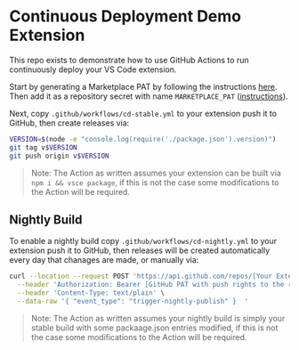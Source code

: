 # Continuous Deployment Demo Extension

This repo exists to demonstrate how to use GitHub Actions to run continuously deploy your VS Code extension.

Start by generating a Marketplace PAT by following the instructions [here](https://code.visualstudio.com/api/working-with-extensions/publishing-extension#get-a-personal-access-token). Then add it as a repository secret with name `MARKETPLACE_PAT` ([instructions](https://docs.github.com/en/free-pro-team@latest/actions/reference/encrypted-secrets#creating-encrypted-secrets-for-a-repository)).

Next, copy `.github/workflows/cd-stable.yml` to your extension push it to GitHub, then create releases via:

```bash
VERSION=$(node -e "console.log(require('./package.json').version)")
git tag v$VERSION
git push origin v$VERSION
```

> Note: The Action as written assumes your extension can be built via `npm i && vsce package`, if this is not the case some modifications to the Action will be required.

## Nightly Build

To enable a nightly build copy `.github/workflows/cd-nightly.yml` to your extension push it to GitHub, then releases will be created automatically every day that chanages are made, or manually via:

```bash
curl --location --request POST 'https://api.github.com/repos/[Your Extension]/dispatches' \
  --header 'Authorization: Bearer [GitHub PAT with push rights to the repo]' \
  --header 'Content-Type: text/plain' \
  --data-raw '{ "event_type": "trigger-nightly-publish" }  '
```

> Note: The Action as written assumes your nightly build is simply your stable build with some packaage.json entries modified, if this is not the case some modifications to the Action will be required.
